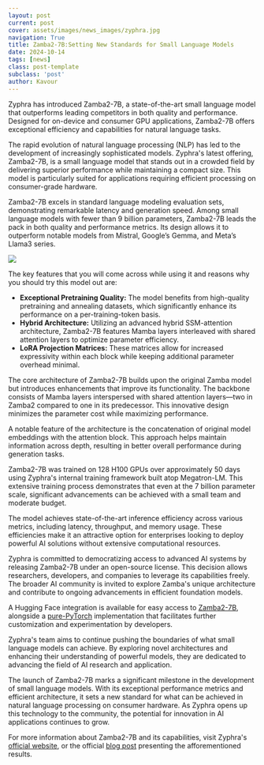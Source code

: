 ```yaml
---
layout: post
current: post
cover: assets/images/news_images/zyphra.jpg
navigation: True
title: Zamba2-7B:Setting New Standards for Small Language Models
date: 2024-10-14
tags: [news]
class: post-template
subclass: 'post'
author: Kavour
---
```


<p>Zyphra has introduced Zamba2-7B, a state-of-the-art small language model that outperforms leading competitors in both quality and performance. Designed for on-device and consumer GPU applications, Zamba2-7B offers exceptional efficiency and capabilities for natural language tasks.</p>

<p>The rapid evolution of natural language processing (NLP) has led to the development of increasingly sophisticated models. Zyphra's latest offering, Zamba2-7B, is a small language model that stands out in a crowded field by delivering superior performance while maintaining a compact size. This model is particularly suited for applications requiring efficient processing on consumer-grade hardware.</p>

<p>Zamba2-7B excels in standard language modeling evaluation sets, demonstrating remarkable latency and generation speed. Among small language models with fewer than 9 billion parameters, Zamba2-7B leads the pack in both quality and performance metrics. Its design allows it to outperform notable models from Mistral, Google’s Gemma, and Meta’s Llama3 series.</p>

<img src='https://cdn.prod.website-files.com/669abfd62b0d2313e8024f30/670b31c473f57e3c96e35298_ttft_mmlu-p-800.png'>

<p> The key features that you will come across while using it and reasons why you should try this model out are:</p>
<ul>
    <li><strong>Exceptional Pretraining Quality:</strong> The model benefits from high-quality pretraining and annealing datasets, which significantly enhance its performance on a per-training-token basis.</li>
    <li><strong>Hybrid Architecture:</strong> Utilizing an advanced hybrid SSM-attention architecture, Zamba2-7B features Mamba layers interleaved with shared attention layers to optimize parameter efficiency.</li>
    <li><strong>LoRA Projection Matrices:</strong> These matrices allow for increased expressivity within each block while keeping additional parameter overhead minimal.</li>
</ul>

<p>The core architecture of Zamba2-7B builds upon the original Zamba model but introduces enhancements that improve its functionality. The backbone consists of Mamba layers interspersed with shared attention layers—two in Zamba2 compared to one in its predecessor. This innovative design minimizes the parameter cost while maximizing performance.</p>

<p>A notable feature of the architecture is the concatenation of original model embeddings with the attention block. This approach helps maintain information across depth, resulting in better overall performance during generation tasks.</p>

<p>Zamba2-7B was trained on 128 H100 GPUs over approximately 50 days using Zyphra's internal training framework built atop Megatron-LM. This extensive training process demonstrates that even at the 7 billion parameter scale, significant advancements can be achieved with a small team and moderate budget.</p>

<p>The model achieves state-of-the-art inference efficiency across various metrics, including latency, throughput, and memory usage. These efficiencies make it an attractive option for enterprises looking to deploy powerful AI solutions without extensive computational resources.</p>

<p>Zyphra is committed to democratizing access to advanced AI systems by releasing Zamba2-7B under an open-source license. This decision allows researchers, developers, and companies to leverage its capabilities freely. The broader AI community is invited to explore Zamba's unique architecture and contribute to ongoing advancements in efficient foundation models.</p>

<p>A Hugging Face integration is available for easy access to <a href='https://huggingface.co/Zyphra/Zamba2-7B'>Zamba2-7B</a>, alongside a <a href='https://github.com/Zyphra/Zamba2'>pure-PyTorch</a> implementation that facilitates further customization and experimentation by developers.</p>

<p>Zyphra's team aims to continue pushing the boundaries of what small language models can achieve. By exploring novel architectures and enhancing their understanding of powerful models, they are dedicated to advancing the field of AI research and application.</p>

<p>The launch of Zamba2-7B marks a significant milestone in the development of small language models. With its exceptional performance metrics and efficient architecture, it sets a new standard for what can be achieved in natural language processing on consumer hardware. As Zyphra opens up this technology to the community, the potential for innovation in AI applications continues to grow.</p>

<p>For more information about Zamba2-7B and its capabilities, visit Zyphra's <a href='https://www.zyphra.com'>official website</a>, or the official <a href='https://www.zyphra.com/post/zamba2-7b'>blog post</a> presenting the afforementioned results.</p>